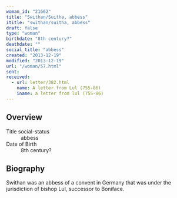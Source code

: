 ```yaml
---
woman_id: "21662"
title: "Swithan/Suitha, abbess"
ititle: "swithan/suitha, abbess"
draft: false
type: "woman"
birthdate: "8th century?"
deathdate: ""
social_title: "abbess"
created: "2013-12-19"
modified: "2013-12-19"
url: "/woman/57.html"
sent:
received:
  - url: letter/382.html
    name: A letter from Lul (755-86)
    iname: a letter from lul (755-86)
---
```

<h2 class="mt-4">Overview</h2><dt>Title social-status</dt><dd>abbess</dd><dt>Date of Birth</dt><dd>8th century?</dd><h2 class="mt-4">Biography</h2>Swithan was an abbess of a convent in Germany that was under the jurisdiction of bishop Lul, successor to Boniface.